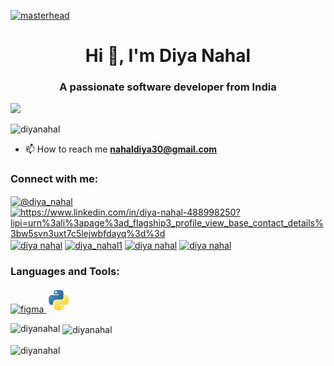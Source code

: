 [![masterhead](https://1.bp.blogspot.com/-7A4WynwLsMw/XbBpCXG8fHI/AAAAAAAAMt4/uOa1bpLskYgrwGbllhSu2SDj_Mig8SXJQCLcBGAsYHQ/s1600/2000_600px.gif)](https://rishavchanda.io)
<h1 align="center">Hi 👋, I'm Diya Nahal</h1>
<h3 align="center">A passionate software developer from India</h3>
<img align="right alt="Coding" width="400" src="https://cdn.dribbble.com/users/1162077/screenshots/3848914/programmer.gif">

<p align="left"> <img src="https://komarev.com/ghpvc/?username=diyanahal&label=Profile%20views&color=0e75b6&style=flat" alt="diyanahal" /> </p>

- 📫 How to reach me **nahaldiya30@gmail.com**

<h3 align="left">Connect with me:</h3>
<p align="left">
<a href="https://twitter.com/@diya_nahal" target="blank"><img align="center" src="https://raw.githubusercontent.com/rahuldkjain/github-profile-readme-generator/master/src/images/icons/Social/twitter.svg" alt="@diya_nahal" height="30" width="40" /></a>
<a href="https://linkedin.com/in/https://www.linkedin.com/in/diya-nahal-488998250?lipi=urn%3ali%3apage%3ad_flagship3_profile_view_base_contact_details%3bw5svn3uxt7c5lejwbfdayq%3d%3d" target="blank"><img align="center" src="https://raw.githubusercontent.com/rahuldkjain/github-profile-readme-generator/master/src/images/icons/Social/linked-in-alt.svg" alt="https://www.linkedin.com/in/diya-nahal-488998250?lipi=urn%3ali%3apage%3ad_flagship3_profile_view_base_contact_details%3bw5svn3uxt7c5lejwbfdayq%3d%3d" height="30" width="40" /></a>
<a href="https://stackoverflow.com/users/diya nahal" target="blank"><img align="center" src="https://raw.githubusercontent.com/rahuldkjain/github-profile-readme-generator/master/src/images/icons/Social/stack-overflow.svg" alt="diya nahal" height="30" width="40" /></a>
<a href="https://instagram.com/diya_nahal1" target="blank"><img align="center" src="https://raw.githubusercontent.com/rahuldkjain/github-profile-readme-generator/master/src/images/icons/Social/instagram.svg" alt="diya_nahal1" height="30" width="40" /></a>
<a href="https://www.hackerrank.com/diya nahal" target="blank"><img align="center" src="https://raw.githubusercontent.com/rahuldkjain/github-profile-readme-generator/master/src/images/icons/Social/hackerrank.svg" alt="diya nahal" height="30" width="40" /></a>
<a href="https://www.hackerearth.com/diya nahal" target="blank"><img align="center" src="https://raw.githubusercontent.com/rahuldkjain/github-profile-readme-generator/master/src/images/icons/Social/hackerearth.svg" alt="diya nahal" height="30" width="40" /></a>
</p>

<h3 align="left">Languages and Tools:</h3>
<p align="left"><a href="https://www.figma.com/" target="_blank" rel="noreferrer"> <img src="https://www.vectorlogo.zone/logos/figma/figma-icon.svg" alt="figma" width="40" height="40"/> </a> <a href="https://www.python.org" target="_blank" rel="noreferrer"> <img src="https://raw.githubusercontent.com/devicons/devicon/master/icons/python/python-original.svg" alt="python" width="40" height="40"/> </a> </p>

<p><img align="left" src="https://github-readme-stats.vercel.app/api/top-langs?username=diyanahal&show_icons=true&locale=en&layout=compact" alt="diyanahal" /></p>

<p>&nbsp;<img align="center" src="https://github-readme-stats.vercel.app/api?username=diyanahal&show_icons=true&locale=en" alt="diyanahal" /></p>

<p><img align="center" src="https://github-readme-streak-stats.herokuapp.com/?user=diyanahal&" alt="diyanahal" /></p>

